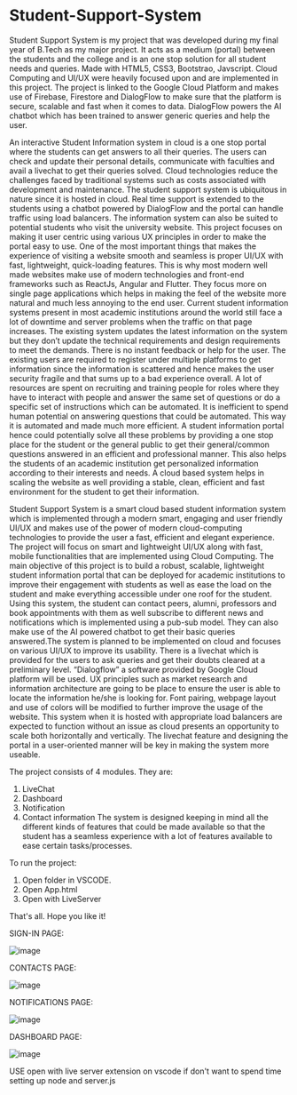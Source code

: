 # Student-Support-System
Student Support System is my project that was developed during my final year of B.Tech as my major project. It acts as a medium (portal) between the students and the college and is an one stop solution for all student needs and queries. Made with HTML5, CSS3, Bootstrao, Javscript. Cloud Computing and UI/UX were heavily focused upon and are implemented in this project. The project is linked to the Google Cloud Platform and makes use of Firebase, Firestore and DialogFlow to make sure that the platform is secure, scalable and fast when it comes to data. DialogFlow powers the AI chatbot which has been trained to answer generic queries and help the user.


An interactive Student Information system in cloud is a one stop portal where the students can get answers to all their queries. The users can check and update their personal details, communicate with faculties and avail a livechat to get their queries solved. Cloud technologies reduce the challenges faced by traditional systems such as costs associated with development  and maintenance. The student support system is ubiquitous in nature since it is hosted in cloud. Real time support is extended to the students using a chatbot powered by DialogFlow and the portal can handle traffic using load balancers. The information system can also be suited to potential students who visit the university website. This project focuses on making it user centric using various UX principles in order to make the portal easy to use. 
One of the most important things that makes the experience of visiting a website smooth and seamless is proper UI/UX with fast, lightweight, quick-loading features. This is why most modern well made websites make use of modern technologies and front-end frameworks such as ReactJs, Angular and Flutter. They focus more on single page applications which helps in making the feel of the website more natural and much less annoying to the end user. 
Current student information systems present in most academic institutions around the world still face a lot of downtime and server problems when the traffic on that page increases. The existing system updates the latest information on the system but they don’t update the technical requirements and design requirements to meet the demands. There is no instant feedback or help for the user. The existing users are required to register under multiple platforms to get information since the information is scattered and hence makes the user security fragile and that sums up to a bad experience overall.
A lot of resources are spent on recruiting and training people for roles where they have to interact with people and answer the same set of questions or do a specific set of instructions which can be automated. It is inefficient to spend human potential on answering questions that could be automated. This way it is automated and made much more efficient.
A student information portal hence could potentially solve all these problems by providing a one stop place for the student or the general public to get their general/common questions answered in an efficient and professional manner. This also helps the students of an  academic institution get personalized information according to their interests and needs. A cloud based system helps in scaling the website as well providing a stable, clean, efficient and fast environment for the student to get their information.

Student Support System is a smart cloud based student information system which is implemented through a modern smart, engaging and user friendly UI/UX and makes use of the power of modern cloud-computing technologies to provide the user a fast, efficient and elegant experience. The project will focus on smart and lightweight UI/UX along with fast, mobile functionalities that are implemented using Cloud Computing.
The main objective of this project is to build a robust, scalable, lightweight student information portal that can be deployed for academic institutions to improve their engagement with students as well as ease the load on the student and make everything accessible under one roof for the student. Using this system, the student can contact peers, alumni, professors and book appointments with them as well subscribe to different news and notifications which is implemented using a pub-sub model. They can also make use of the AI powered chatbot to get their basic queries answered.The system is planned to be implemented on cloud and focuses on various UI/UX to improve its usability. There is a livechat which is provided for the users to ask queries and get their doubts cleared at a preliminary level.  “Dialogflow” a software provided by Google Cloud platform will be used. UX principles such as market research and information architecture are going to be place to ensure the user is able to locate the information he/she is looking for. Font pairing, webpage layout and use of colors will be modified to further improve the usage of the website. This system when it is hosted with appropriate load balancers are expected to function without an issue as cloud presents an opportunity to scale both horizontally and vertically. The livechat feature and designing the portal in a user-oriented manner will be key in making the system more useable. 

The project consists of 4 modules. They are:
1.	LiveChat
2.	Dashboard
3.	Notification
4.	Contact information
The system is designed keeping in mind all the different kinds of features that could be made available so that the student has a seamless experience with a lot of features available to ease certain tasks/processes. 

To run the project:
1. Open folder in VSCODE.
2. Open App.html
3. Open with LiveServer

That's all. Hope you like it!

SIGN-IN PAGE:

![image](https://user-images.githubusercontent.com/18748473/115383920-056c2e00-a1f4-11eb-9fbe-264b95c4fbc0.png)

CONTACTS PAGE:

![image](https://user-images.githubusercontent.com/18748473/115383935-09984b80-a1f4-11eb-9131-b6f6f81e9c51.png)

NOTIFICATIONS PAGE:

![image](https://user-images.githubusercontent.com/18748473/115384008-25035680-a1f4-11eb-9250-eb4ddd6579c8.png)

DASHBOARD PAGE:

![image](https://user-images.githubusercontent.com/18748473/115384027-2b91ce00-a1f4-11eb-9b66-9c5262efd253.png)

USE open with live server extension on vscode if don't want to spend time setting up node and server.js
